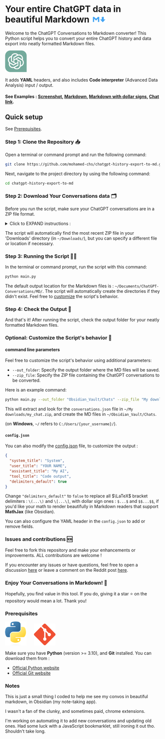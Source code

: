 # Your entire ChatGPT data in beautiful Markdown <img src="images/markdown.png" alt="Markdown Logo" width="50"/>

Welcome to the ChatGPT Conversations to Markdown converter! This Python script helps you to convert your entire ChatGPT history and data export into neatly formatted Markdown files.

<img src="images/chatgpt-logo.svg" alt="ChatGPT Logo" width="70"/>

It adds **YAML** headers, and also includes **Code interpreter** (Advanced Data Analysis) input / output.

#### See Examples : [Screenshot](demo/Fibonacci.png), [Markdown](demo/Fibonacci.md), [Markdown with dollar signs](demo/Fibonacci-dollar-signs.md), [Chat link](https://chat.openai.com/share/27b6df58-a590-41ac-9eff-f567602fe692).

## Quick setup

See [Prerequisites](#prerequisites).

### Step 1: Clone the Repository 📥

Open a terminal or command prompt and run the following command:

```bash
git clone https://github.com/mohamed-chs/chatgpt-history-export-to-md.git
```

Next, navigate to the project directory by using the following command:

```bash
cd chatgpt-history-export-to-md
```

### Step 2: Download Your Conversations data 🗂

Before you run the script, make sure your ChatGPT conversations are in a ZIP file format.

<details>
  <summary>Click to EXPAND instructions :</summary>
  
  1.  Sign in to ChatGPT at https://chat.openai.com

2.  At the bottom of the left side bar, click on your profile name, the on **Settings**

    ![Bottom-left Widget](images/chat.openai-bottom-left-widget.png)

3.  Go to **Data controls**

    ![Settings](images/chat.openai-settings.png)

4.  In the "Data Controls" menu, click on _Export data_ : **Export**

    ![Data Controls](images/chat.openai-data-controls.png)

5.  In the confirmation modal click **Confirm export**

    ![Confirm Export](images/chat.openai-confirm-export.png)

6.  You should get an email with your data, in 2 ~ 5 minutes (check your **inbox**)

    ![Email](images/chat.openai-email.png)

7.  Click **Download data export** to download a `.zip` file containing your entire chat history and other data.

    ![ZIP File Content](images/zip-file-content.png)

</details>

>

The script will automatically find the most recent ZIP file in your 'Downloads' directory (in `~/Downloads/`), but you can specify a different file or location if necessary.

### Step 3: Running the Script 🏃‍♂️

In the terminal or command prompt, run the script with this command:

```bash
python main.py
```

The default output location for the Markdown files is : `~/Documents/ChatGPT-Conversations/MD/`. The script will automatically create the directories if they didn't exist. Feel free to [customize](#optional-customize-the-scripts-behavior-🌟) the script's behavior.

### Step 4: Check the Output 🎉

And that's it! After running the script, check the output folder for your neatly formatted Markdown files.

### Optional: Customize the Script's behavior 🌟

#### command line parameters

Feel free to customize the script's behavior using additional parameters:

- `--out_folder`: Specify the output folder where the MD files will be saved.
- `--zip_file`: Specify the ZIP file containing the ChatGPT conversations to be converted.

Here is an example command:

```bash
python main.py --out_folder "Obsidian_Vault/Chats" --zip_file "My downloads/my_chat.zip"
```

This will extract and look for the `conversations.json` file in `~/My downloads/my_chat.zip`, and create the MD files in `~/Obsidian_Vault/Chats`.

(on **Windows**, `~/` refers to `C:/Users/{your_username}/`).

#### `config.json`

You can also modify the [config.json](config.json) file, to customize the output :

```json
{
  "system_title": "System",
  "user_title": "YOUR NAME",
  "assistant_title": "My AI",
  "tool_title": "Code output",
  "delimiters_default": true
}
```

Change `"delimiters_default"` to `false` to replace all $\LaTeX$ bracket delimiters : `\(...\)` and `\[...\]`, with dollar sign ones : `$...$` and `$$...$$`, if you'd like your math to render beautifully in Markdown readers that support **MathJax** (like Obsidian).

You can also configure the YAML header in the `config.json` to add or remove fields.

### Issues and contributions 🆘

Feel free to fork this repository and make your enhancements or improvements. ALL contributions are welcome !

If you encounter any issues or have questions, feel free to open a discussion [here](https://github.com/mohamed-chs/chatgpt-history-export-to-md/issues) or leave a comment on the Reddit post [here](https://www.reddit.com/r/ChatGPT/comments/16k1ub5/i_made_a_simple_chatgpt_history_to_markdown/).

### Enjoy Your Conversations in Markdown! 🎈

Hopefully, you find value in this tool. If you do, giving it a star ⭐ on the repository would mean a lot. Thank you!

### Prerequisites

<img src="images/python-logo.png" alt="Python Logo" width="70" style="margin-right: 20px;"/> <img src="images/git-logo.png" alt="Git Logo" width="70"/>

Make sure you have **Python** (version >= 3.10), and **Git** installed.
You can download them from :

- [Official Python website](https://www.python.org/downloads/)
- [Official Git website](https://git-scm.com/downloads)

### Notes

This is just a small thing I coded to help me see my convos in beautiful markdown, in Obsidian (my note-taking app).

I wasn't a fan of the clunky, and sometimes paid, chrome extensions.

I'm working on automating it to add new conversations and updating old ones. Had some luck with a JavaScript bookmarklet, still ironing it out tho. Shouldn't take long.
